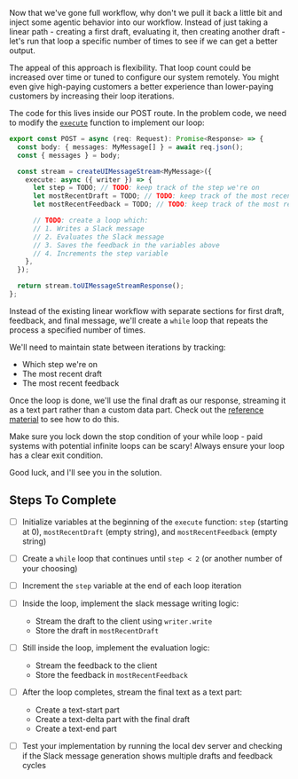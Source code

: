 Now that we've gone full workflow, why don't we pull it back a little bit and inject some agentic behavior into our workflow. Instead of just taking a linear path - creating a first draft, evaluating it, then creating another draft - let's run that loop a specific number of times to see if we can get a better output.

The appeal of this approach is flexibility. That loop count could be increased over time or tuned to configure our system remotely. You might even give high-paying customers a better experience than lower-paying customers by increasing their loop iterations.

The code for this lives inside our POST route. In the problem code, we need to modify the [`execute`](./api/chat.ts) function to implement our loop:

```ts
export const POST = async (req: Request): Promise<Response> => {
  const body: { messages: MyMessage[] } = await req.json();
  const { messages } = body;

  const stream = createUIMessageStream<MyMessage>({
    execute: async ({ writer }) => {
      let step = TODO; // TODO: keep track of the step we're on
      let mostRecentDraft = TODO; // TODO: keep track of the most recent draft
      let mostRecentFeedback = TODO; // TODO: keep track of the most recent feedback

      // TODO: create a loop which:
      // 1. Writes a Slack message
      // 2. Evaluates the Slack message
      // 3. Saves the feedback in the variables above
      // 4. Increments the step variable
    },
  });

  return stream.toUIMessageStreamResponse();
};
```

Instead of the existing linear workflow with separate sections for first draft, feedback, and final message, we'll create a `while` loop that repeats the process a specified number of times.

We'll need to maintain state between iterations by tracking:

- Which step we're on
- The most recent draft
- The most recent feedback

Once the loop is done, we'll use the final draft as our response, streaming it as a text part rather than a custom data part. Check out the [reference material](/exercises/99-reference/99.11-streaming-text-parts-by-hand/explainer/readme.md) to see how to do this.

Make sure you lock down the stop condition of your while loop - paid systems with potential infinite loops can be scary! Always ensure your loop has a clear exit condition.

Good luck, and I'll see you in the solution.

## Steps To Complete

- [ ] Initialize variables at the beginning of the `execute` function: `step` (starting at 0), `mostRecentDraft` (empty string), and `mostRecentFeedback` (empty string)

- [ ] Create a `while` loop that continues until `step < 2` (or another number of your choosing)

- [ ] Increment the `step` variable at the end of each loop iteration

- [ ] Inside the loop, implement the slack message writing logic:
  - Stream the draft to the client using `writer.write`
  - Store the draft in `mostRecentDraft`

- [ ] Still inside the loop, implement the evaluation logic:
  - Stream the feedback to the client
  - Store the feedback in `mostRecentFeedback`

- [ ] After the loop completes, stream the final text as a text part:
  - Create a text-start part
  - Create a text-delta part with the final draft
  - Create a text-end part

- [ ] Test your implementation by running the local dev server and checking if the Slack message generation shows multiple drafts and feedback cycles
